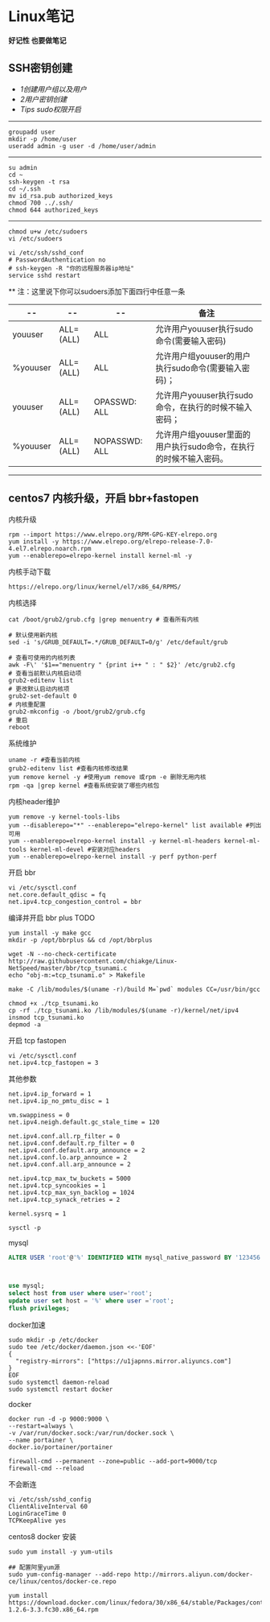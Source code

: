 # Linux笔记
**好记性 也要做笔记**
## SSH密钥创建

* *1创建用户组以及用户*
* *2用户密钥创建*
* *Tips sudo权限开启*
---

 ``` 
 groupadd user
 mkdir -p /home/user
 useradd admin -g user -d /home/user/admin
 ```

---

 ``` 
 su admin
 cd ~
 ssh-keygen -t rsa
 cd ~/.ssh
 mv id_rsa.pub authorized_keys
 chmod 700 ../.ssh/
 chmod 644 authorized_keys
 ```
---
 ``` 
 chmod u+w /etc/sudoers
 vi /etc/sudoers
 
 vi /etc/ssh/sshd_conf
 # PasswordAuthentication no
 # ssh-keygen -R "你的远程服务器ip地址" 
 service sshd restart

 ```
** 注：这里说下你可以sudoers添加下面四行中任意一条

|--|--|--|备注|
|--|--|--|--|
youuser|ALL=(ALL)|ALL|允许用户youuser执行sudo命令(需要输入密码)
%youuser|ALL=(ALL)|ALL | 允许用户组youuser的用户执行sudo命令(需要输入密码)；
youuser|ALL=(ALL)|OPASSWD: ALL|允许用户youuser执行sudo命令，在执行的时候不输入密码；
%youuser|ALL=(ALL)|NOPASSWD: ALL|允许用户组youuser里面的用户执行sudo命令，在执行的时候不输入密码。

---






## centos7 内核升级，开启 bbr+fastopen

内核升级
```
rpm --import https://www.elrepo.org/RPM-GPG-KEY-elrepo.org
yum install -y https://www.elrepo.org/elrepo-release-7.0-4.el7.elrepo.noarch.rpm
yum --enablerepo=elrepo-kernel install kernel-ml -y
```

内核手动下载
```
https://elrepo.org/linux/kernel/el7/x86_64/RPMS/
```

内核选择
```
cat /boot/grub2/grub.cfg |grep menuentry # 查看所有内核

# 默认使用新内核
sed -i 's/GRUB_DEFAULT=.*/GRUB_DEFAULT=0/g' /etc/default/grub

# 查看可使用的内核列表
awk -F\' '$1=="menuentry " {print i++ " : " $2}' /etc/grub2.cfg
# 查看当前默认内核启动项
grub2-editenv list
# 更改默认启动内核项
grub2-set-default 0
# 内核重配置
grub2-mkconfig -o /boot/grub2/grub.cfg
# 重启
reboot
```

系统维护
```
uname -r #查看当前内核
grub2-editenv list #查看内核修改结果
yum remove kernel -y #使用yum remove 或rpm -e 删除无用内核
rpm -qa |grep kernel #查看系统安装了哪些内核包
```

内核header维护
```
yum remove -y kernel-tools-libs
yum --disablerepo="*" --enablerepo="elrepo-kernel" list available #列出可用
yum --enablerepo=elrepo-kernel install -y kernel-ml-headers kernel-ml-tools kernel-ml-devel #安装对应headers
yum --enablerepo=elrepo-kernel install -y perf python-perf
```


开启 bbr
```
vi /etc/sysctl.conf
net.core.default_qdisc = fq
net.ipv4.tcp_congestion_control = bbr
```

编译并开启 bbr plus TODO
```
yum install -y make gcc
mkdir -p /opt/bbrplus && cd /opt/bbrplus

wget -N --no-check-certificate http://raw.githubusercontent.com/chiakge/Linux-NetSpeed/master/bbr/tcp_tsunami.c
echo "obj-m:=tcp_tsunami.o" > Makefile

make -C /lib/modules/$(uname -r)/build M=`pwd` modules CC=/usr/bin/gcc

chmod +x ./tcp_tsunami.ko
cp -rf ./tcp_tsunami.ko /lib/modules/$(uname -r)/kernel/net/ipv4
insmod tcp_tsunami.ko
depmod -a
```

开启 tcp fastopen
```
vi /etc/sysctl.conf
net.ipv4.tcp_fastopen = 3
```

其他参数
```
net.ipv4.ip_forward = 1
net.ipv4.ip_no_pmtu_disc = 1

vm.swappiness = 0
net.ipv4.neigh.default.gc_stale_time = 120

net.ipv4.conf.all.rp_filter = 0
net.ipv4.conf.default.rp_filter = 0
net.ipv4.conf.default.arp_announce = 2
net.ipv4.conf.lo.arp_announce = 2
net.ipv4.conf.all.arp_announce = 2

net.ipv4.tcp_max_tw_buckets = 5000
net.ipv4.tcp_syncookies = 1
net.ipv4.tcp_max_syn_backlog = 1024
net.ipv4.tcp_synack_retries = 2

kernel.sysrq = 1
```

```
sysctl -p
```

mysql

```sql
ALTER USER 'root'@'%' IDENTIFIED WITH mysql_native_password BY '123456';



use mysql;
select host from user where user='root';
update user set host = '%' where user ='root';
flush privileges;
```

docker加速

```shell
sudo mkdir -p /etc/docker
sudo tee /etc/docker/daemon.json <<-'EOF'
{
  "registry-mirrors": ["https://u1japnns.mirror.aliyuncs.com"]
}
EOF
sudo systemctl daemon-reload
sudo systemctl restart docker
```

docker

```shell
docker run -d -p 9000:9000 \
--restart=always \
-v /var/run/docker.sock:/var/run/docker.sock \
--name portainer \
docker.io/portainer/portainer

firewall-cmd --permanent --zone=public --add-port=9000/tcp  
firewall-cmd --reload
```

不会断连

```shell
vi /etc/ssh/sshd_config
ClientAliveInterval 60
LoginGraceTime 0
TCPKeepAlive yes

```

centos8 docker 安装

```shell
sudo yum install -y yum-utils

## 配置阿里yum源
sudo yum-config-manager --add-repo http://mirrors.aliyun.com/docker-ce/linux/centos/docker-ce.repo

yum install https://download.docker.com/linux/fedora/30/x86_64/stable/Packages/containerd.io-1.2.6-3.3.fc30.x86_64.rpm
```

